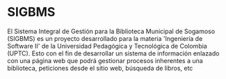 # SIGBMS
El Sistema Integral de Gestión para la Biblioteca Municipal de Sogamoso (SIGBMS) es un proyecto desarrollado para la materia 'Ingeniería de Software II' de la Universidad Pedagógica y Tecnológica de Colombia (UPTC). Esto con el fin de desarrollar un sistema de información enlazado con una página web que podrá gestionar procesos inherentes a una biblioteca, peticiones desde el sitio web, búsqueda de libros, etc
